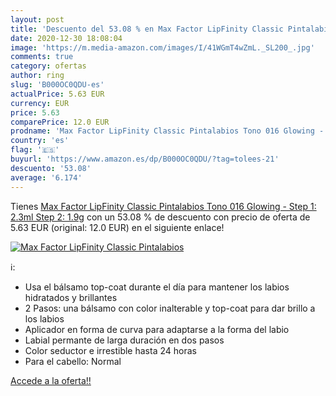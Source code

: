 ```yaml
---
layout: post
title: 'Descuento del 53.08 % en Max Factor LipFinity Classic Pintalabios'
date: 2020-12-30 18:08:04
image: 'https://m.media-amazon.com/images/I/41WGmT4wZmL._SL200_.jpg'
comments: true
category: ofertas
author: ring
slug: 'B000OC0QDU-es'
actualPrice: 5.63 EUR
currency: EUR
price: 5.63
comparePrice: 12.0 EUR
prodname: 'Max Factor LipFinity Classic Pintalabios Tono 016 Glowing - Step 1: 2.3ml  Step 2: 1.9g'
country: 'es'
flag: '🇪🇸'
buyurl: 'https://www.amazon.es/dp/B000OC0QDU/?tag=tolees-21'
descuento: '53.08'
average: '6.174'
---
```


Tienes [Max Factor LipFinity Classic Pintalabios Tono 016 Glowing - Step 1: 2.3ml  Step 2: 1.9g](https://www.amazon.es/dp/B000OC0QDU/?tag=tolees-21) con un 53.08 % de descuento con precio de oferta de 5.63 EUR (original: 12.0 EUR) en el siguiente enlace!

[![Max Factor LipFinity Classic Pintalabios](https://m.media-amazon.com/images/I/41WGmT4wZmL._SL200_.jpg)](https://www.amazon.es/dp/B000OC0QDU/?tag=tolees-21)

ℹ️:

- Usa el bálsamo top-coat durante el día para mantener los labios hidratados y brillantes
- 2 Pasos: una bálsamo con color inalterable y top-coat para dar brillo a los labios
- Aplicador en forma de curva para adaptarse a la forma del labio
- Labial permante de larga duración en dos pasos
- Color seductor e irrestible hasta 24 horas
- Para el cabello: Normal

[Accede a la oferta!!](https://www.amazon.es/dp/B000OC0QDU/?tag=tolees-21)
